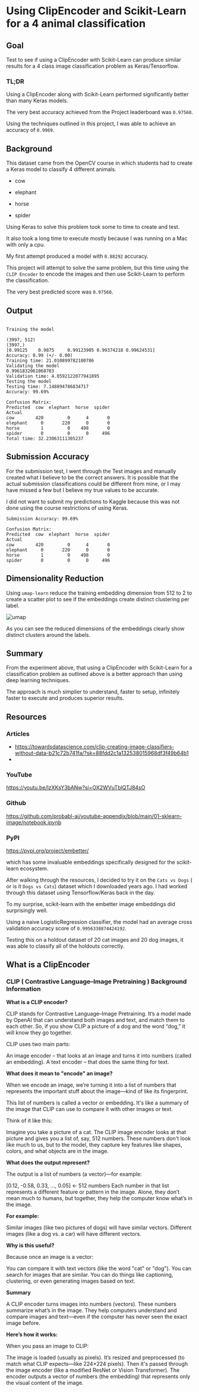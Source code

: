 # Using ClipEncoder and Scikit-Learn for a 4 animal classification 

## Goal

Test to see if using a ClipEncoder with Scikit-Learn can produce similar results for a 4 class image classification problem as Keras/Tensorflow.

### TL;DR

Using a ClipEncoder along with Scikit-Learn performed significantly better than many Keras models.

The very best accuracy achieved from the Project leaderboard was `0.97560`.

Using the techniques outlined in this project, I was able to achieve  an accuracy of `0.9969`.

## Background

This dataset came from the OpenCV course in which students had to create a Keras model to classify 4 different animals.

* cow

* elephant

* horse

* spider

Using Keras to solve this problem took some to time to create and test.  

It also took a long time to execute mostly because I was running on a Mac with only  a cpu.

My first attempt produced a model with `0.88292` accuracy.  

This project will attempt to solve the same problem, but this time using the `CLIP Encoder` to encode the images and then use Scikit-Learn to perform the classification.

The very best predicted score was `0.97560`.


## Output

```text

Training the model

(3997, 512)
(3997,)
[0.99125    0.9875     0.99123905 0.99374218 0.99624531]
Accuracy: 0.99 (+/- 0.00)
Training time: 21.010899782180786
Validating the model
0.9961832061068703
Validation time: 4.0592122077941895
Testing the model
Testing time: 7.148894786834717
Accuracy: 99.69%

Confusion Matrix:
Predicted  cow  elephant  horse  spider
Actual                                 
cow        420         0      4       0
elephant     0       220      0       0
horse        1         0    498       0
spider       0         0      0     496
Total time: 32.23063111305237
```

## Submission Accuracy

For the submission test, I went through the Test images and manually created what I believe to be the correct answers. It is possible that the actual submission classifications could be different from mine, or I may have missed a few but I believe my true values to be accurate.

I did not want to submit my predictions to Kaggle because this was not done using the course restrictions of using Keras.

```text
Submission Accuracy: 99.69%

Confusion Matrix:
Predicted  cow  elephant  horse  spider
Actual                                 
cow        420         0      4       0
elephant     0       220      0       0
horse        1         0    498       0
spider       0         0      0     496

```
## Dimensionality Reduction

Using `umap-learn` reduce the training embedding dimension from 512 to 2 to create a scatter plot to see if the embeddings create distinct clustering per label.


![umap](./media/umap.png)

As you can see the reduced dimensions of the embeddings clearly show distinct clusters around the labels.


## Summary

From the experiment above, that using a ClipEncoder with Scikit-Learn for a classification problem as outlined above is a better approach than using deep learning techniques.

The approach is much simplier to understand, faster to setup, infinitely faster to execute and produces superior results.

## Resources

### Articles

* https://towardsdatascience.com/clip-creating-image-classifiers-without-data-b21c72b741fa/?sk=88fdd2c1a132538015968df3f49b64b1
* 

### YouTube

https://youtu.be/lzXKsY3bANw?si=OX2WVuTblQTJ84sO

### Github

https://github.com/probabl-ai/youtube-appendix/blob/main/01-sklearn-image/notebook.ipynb

### PyPI

https://pypi.org/project/embetter/

which has some invaluable embeddings specifically designed for the scikit-learn ecosystem.

After walking through the resources, I decided to try it on the `Cats vs Dogs` ( or is it `Dogs vs Cats`) dataset which I downloaded years ago.  I had worked through this dataset using Tensorflow/Keras back in the day.

To my surprise, scikit-learn with the embetter image embeddings did surprisingly well.

Using a naive LogisticRegression classifier, the model had an average cross validation accuracy score of `0.9956338874424192`.

Testing this on a holdout dataset of 20 cat images and 20 dog images, it was able to classify all of the holdouts correctly.

## What is a ClipEncoder

### CLIP ( Contrastive Language–Image Pretraining ) Background Information

**What is a CLIP encoder?**

CLIP stands for Contrastive Language–Image Pretraining. It’s a model made by OpenAI that can understand both images and text, and match them to each other. So, if you show CLIP a picture of a dog and the word “dog,” it will know they go together.

CLIP uses two main parts:

An image encoder – that looks at an image and turns it into numbers (called an embedding).
A text encoder – that does the same thing for text.

**What does it mean to "encode" an image?**

When we encode an image, we’re turning it into a list of numbers that represents the important stuff about the image—kind of like its fingerprint.

This list of numbers is called a vector or embedding. It's like a summary of the image that CLIP can use to compare it with other images or text.

Think of it like this:

Imagine you take a picture of a cat.
The CLIP image encoder looks at that picture and gives you a list of, say, 512 numbers.
These numbers don't look like much to us, but to the model, they capture key features like shapes, colors, and what objects are in the image.

**What does the output represent?**

The output is a list of numbers (a vector)—for example:

[0.12, -0.58, 0.33, ..., 0.05]  ← 512 numbers
Each number in that list represents a different feature or pattern in the image. Alone, they don’t mean much to humans, but together, they help the computer know what’s in the image.

**For example:**

Similar images (like two pictures of dogs) will have similar vectors.
Different images (like a dog vs. a car) will have different vectors.

**Why is this useful?**

Because once an image is a vector:

You can compare it with text vectors (like the word "cat" or "dog").
You can search for images that are similar.
You can do things like captioning, clustering, or even generating images based on text.

**Summary**

A CLIP encoder turns images into numbers (vectors).
These numbers summarize what’s in the image.
They help computers understand and compare images and text—even if the computer has never seen the exact image before.


**Here’s how it works:**

When you pass an image to CLIP:

The image is loaded (usually as pixels).
It’s resized and preprocessed (to match what CLIP expects—like 224×224 pixels).
Then it's passed through the image encoder (like a modified ResNet or Vision Transformer).
The encoder outputs a vector of numbers (the embedding) that represents only the visual content of the image.




